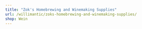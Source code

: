```yaml
---
title: "Zok's Homebrewing and Winemaking Supplies"
url: /willimantic/zoks-homebrewing-and-winemaking-supplies/
shop: Wein
---
```

